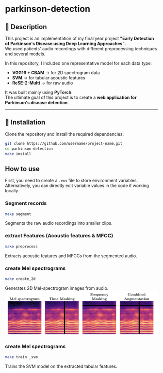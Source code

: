 # parkinson-detection

## 📖 Description
This project is an implementation of my final year project **"Early Detection of Parkinson's Disease using Deep Learning Approaches"**.  
We used patients' audio recordings with different preprocessing techniques and several models.  

In this repository, I included one representative model for each data type:
- **VGG16 + CBAM** → for 2D spectrogram data  
- **SVM** → for tabular acoustic features  
- **ReSE-2-Multi** → for raw audio  

It was built mainly using **PyTorch**.  
The ultimate goal of this project is to create a **web application for Parkinson's disease detection**.  

---
## 🚀 Installation

Clone the repository and install the required dependencies:

```bash
git clone https://github.com/username/project-name.git
cd parkinson-detection
make install
```
## How to use
First, you need to create a `.env` file to store environment variables.
Alternatively, you can directly edit variable values in the code if working locally. 
### Segment records 
```bash
make segment
```
Segments the raw audio recordings into smaller clips.
### extract Features (Acoustic features & MFCC)
```bash
make preprocess
```
Extracts acoustic features and MFCCs from the segmented audio.
### create Mel spectrograms

```bash
make create_2d
```
Generates 2D Mel-spectrogram images from audio.
![Alt text](etc/spectrograms.png)


### create Mel spectrograms

```bash
make train _svm
```
Trains the SVM model on the extracted tabular features.

